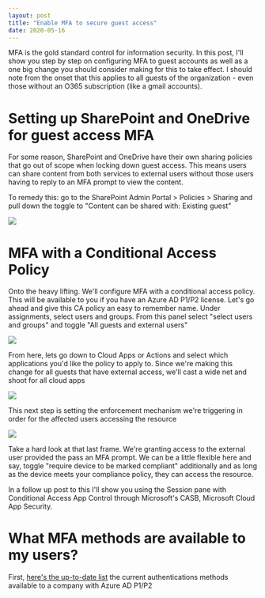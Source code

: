 ```yaml
---
layout: post
title: "Enable MFA to secure guest access"
date: 2020-05-16
---
```


MFA is the gold standard control for information security. In this post, I'll show you step by step on configuring MFA to guest accounts
as well as a one big change you should consider making for this to take effect. I should note from the onset that this applies to all guests of the organization - even those without an O365 subscription (like a gmail accounts).

# Setting up SharePoint and OneDrive for guest access MFA

For some reason, SharePoint and OneDrive have their own sharing policies that go out of scope when locking down guest access. This means
users can share content from both services to external users without those users having to reply to an MFA prompt to view the content.

To remedy this: go to the SharePoint Admin Portal > Policies > Sharing and pull down the toggle to "Content can be shared with: Existing
guest"

<img src="{{ site.baseurl }}/assets/SharePointExternalSharing.png">

# MFA with a Conditional Access Policy

Onto the heavy lifting. We'll configure MFA with a conditional access policy. This will be available to you if you have an Azure AD P1/P2
license. Let's go ahead and give this CA policy an easy to remember name. Under assignments, select users and groups. From this panel
select "select users and groups" and toggle "All guests and external users"

<img src="{{ site.baseurl }}/assets/GuestAccess1.png">

From here, lets go down to Cloud Apps or Actions and select which applications you'd like the policy to apply to. Since we're making this change for all guests that have external access, we'll cast a wide net and shoot for all cloud apps

<img src="{{ site.baseurl }}/assets/GuestAccess2.png">

This next step is setting the enforcement mechanism we're triggering in order for the affected users accessing the resource

<img src="{{ site.baseurl }}/assets/GuestAccess3.png">


Take a hard look at that last frame. We're granting access to the external user provided the pass an MFA prompt. We can be a little flexible here and say, toggle "require device to be marked compliant" additionally and as long as the device meets your compliance policy, they can access the resource.

In a follow up post to this I'll show you using the Session pane with Conditional Access App Control through Microsoft's CASB, Microsoft Cloud App Security.

# What MFA methods are available to my users?

First, [here's the up-to-date list](https://docs.microsoft.com/en-us/azure/active-directory/authentication/concept-authentication-methods) the current authentications methods available to a company with Azure AD P1/P2


